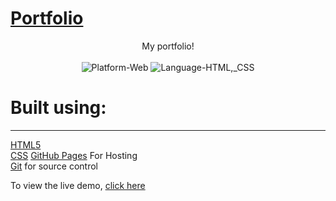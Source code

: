 # [Portfolio](https://kshamatantri.github.io/)

<p align="center">
    My portfolio!<br/><br/>
	<img src="https://img.shields.io/badge/Platform-Web-brightgreen.svg" alt="Platform-Web"/>
    	<img src="https://img.shields.io/badge/Languages-HTML,_CSS-red.svg" alt="Language-HTML,_CSS"/>

</p>

# Built using:

---

[HTML5](https://developers.google.com/web/)  
[CSS](https://www.w3.org/Style/CSS/Overview.en.html)
[GitHub Pages](https://pages.github.com/) For Hosting  
[Git](https://git-scm.com/) for source control

To view the live demo, [click here](https://kshamatantri.github.io/)
